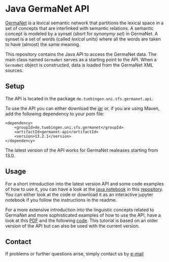 Java GermaNet API
============

[GermaNet](https://uni-tuebingen.de/de/142806) is a lexical semantic network that partitions the lexical
space in a set of concepts that are interlinked with semantic relations.
A semantic concept is modeled by a synset (short for *synonymy set*) in
GermaNet. A synset is a set of words (called *lexical units*) where all
the words are taken to have (almost) the same meaning.

This repository contains the Java API to access the GermaNet data. The main class named `GermaNet` serves as a starting point to the API.
When a `GermaNet` object is constructed, data is loaded from the
GermaNet XML sources.

Setup
--------------------

The API is located in the package `de.tuebingen.uni.sfs.germanet.api`.

To use the API you can either download the [jar](https://search.maven.org/artifact/de.tuebingen.uni.sfs.germanet/germanet-api) or, if you are using Maven, add the following dependency to your pom file:
```
<dependency>
    <groupId>de.tuebingen.uni.sfs.germanet</groupId>
    <artifactId>germanet-api</artifactId>
    <version>13.2.1</version>
</dependency>
```
The latest version of the API works for GermaNet realeases starting from 13.0. 

Usage
------------
For a short introduction into the latest version API and some code examples of how to use it, you can have a look at the [java notebook](https://github.com/Germanet-sfs/germanetTutorials/blob/master/javaAPI/tutorial_R15.ipynb) in this [repository](https://github.com/Germanet-sfs/germanetTutorials). You can either look at the code or download it as an interactive jupyter notebook if you follow the instructions in the readme.

For a more extensive introduction into the linguistic concepts related to GermaNet and more sophisticated examples of how to use the API, have a look at this [PDF](https://github.com/Germanet-sfs/GermaNetApi/blob/master/documentation/tutorial/GermaNetTutorial13.0.pdf) and the following [code](https://github.com/Germanet-sfs/GermaNetApi/blob/master/src/test/java/HypernymGraph.java). This tutorial is based on an older version of the API but can also be used with the current version.

Contact
---------
If problems or further questions arise, simply contact us by [e-mail](germanet-feedback@sfs.uni-tuebingen.de)
